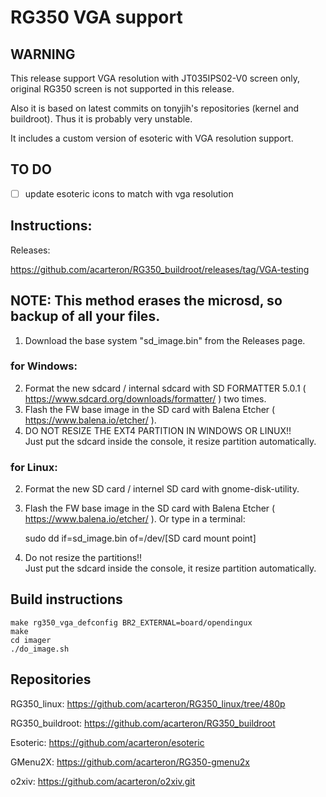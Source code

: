 # RG350 VGA support

## WARNING
This release support VGA resolution with JT035IPS02-V0 screen only, original RG350 screen is not supported in this release.

Also it is based on latest commits on tonyjih's repositories (kernel and buildroot). Thus it is probably very unstable.

It includes a custom version of esoteric with VGA resolution support.

## TO DO
- [ ] update esoteric icons to match with vga resolution

## Instructions:<br>

Releases:

https://github.com/acarteron/RG350_buildroot/releases/tag/VGA-testing

## NOTE: This method erases the microsd, so backup of all your files.
1. Download the base system "sd_image.bin" from the Releases page.

### **for Windows:<br>**
2. Format the new sdcard / internal sdcard with SD FORMATTER 5.0.1 ( https://www.sdcard.org/downloads/formatter/ ) two times.
3. Flash the FW base image in the SD card with Balena Etcher ( https://www.balena.io/etcher/ ).
4. DO NOT RESIZE THE EXT4 PARTITION IN WINDOWS OR LINUX!!<br> Just put the sdcard inside the console, it resize partition automatically.

### **for Linux:<br>**
2. Format the new SD card / internel SD card with gnome-disk-utility.
3. Flash the FW base image in the SD card with Balena Etcher ( https://www.balena.io/etcher/ ).
   Or type in a terminal:
   
   sudo dd if=sd_image.bin of=/dev/[SD card mount point]
4. Do not resize the partitions!! <br> Just put the sdcard inside the console, it resize partition automatically.


## Build instructions
```
make rg350_vga_defconfig BR2_EXTERNAL=board/opendingux
make
cd imager
./do_image.sh
```

## Repositories
RG350_linux: https://github.com/acarteron/RG350_linux/tree/480p

RG350_buildroot: https://github.com/acarteron/RG350_buildroot

Esoteric: https://github.com/acarteron/esoteric

GMenu2X: https://github.com/acarteron/RG350-gmenu2x

o2xiv: https://github.com/acarteron/o2xiv.git
